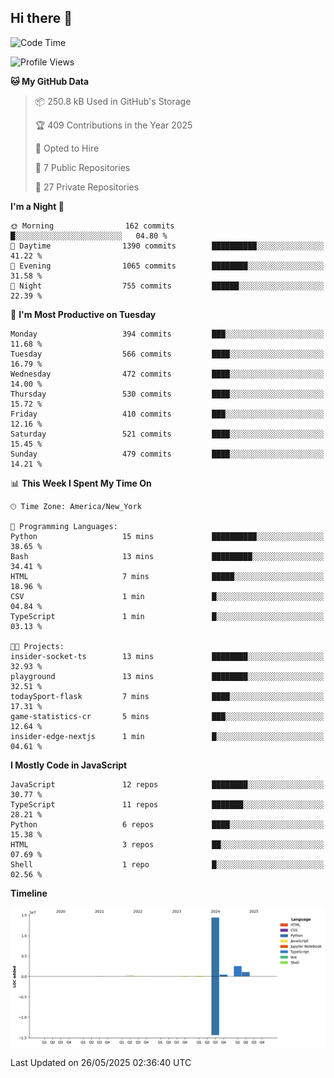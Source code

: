 ## Hi there 👋

<!--START_SECTION:waka-->
![Code Time](http://img.shields.io/badge/Code%20Time-329%20hrs%2059%20mins-blue)

![Profile Views](http://img.shields.io/badge/Profile%20Views-60-blue)

**🐱 My GitHub Data** 

> 📦 250.8 kB Used in GitHub's Storage 
 > 
> 🏆 409 Contributions in the Year 2025
 > 
> 💼 Opted to Hire
 > 
> 📜 7 Public Repositories 
 > 
> 🔑 27 Private Repositories 
 > 
**I'm a Night 🦉** 

```text
🌞 Morning                162 commits         █░░░░░░░░░░░░░░░░░░░░░░░░   04.80 % 
🌆 Daytime                1390 commits        ██████████░░░░░░░░░░░░░░░   41.22 % 
🌃 Evening                1065 commits        ████████░░░░░░░░░░░░░░░░░   31.58 % 
🌙 Night                  755 commits         ██████░░░░░░░░░░░░░░░░░░░   22.39 % 
```
📅 **I'm Most Productive on Tuesday** 

```text
Monday                   394 commits         ███░░░░░░░░░░░░░░░░░░░░░░   11.68 % 
Tuesday                  566 commits         ████░░░░░░░░░░░░░░░░░░░░░   16.79 % 
Wednesday                472 commits         ████░░░░░░░░░░░░░░░░░░░░░   14.00 % 
Thursday                 530 commits         ████░░░░░░░░░░░░░░░░░░░░░   15.72 % 
Friday                   410 commits         ███░░░░░░░░░░░░░░░░░░░░░░   12.16 % 
Saturday                 521 commits         ████░░░░░░░░░░░░░░░░░░░░░   15.45 % 
Sunday                   479 commits         ████░░░░░░░░░░░░░░░░░░░░░   14.21 % 
```


📊 **This Week I Spent My Time On** 

```text
🕑︎ Time Zone: America/New_York

💬 Programming Languages: 
Python                   15 mins             ██████████░░░░░░░░░░░░░░░   38.65 % 
Bash                     13 mins             █████████░░░░░░░░░░░░░░░░   34.41 % 
HTML                     7 mins              █████░░░░░░░░░░░░░░░░░░░░   18.96 % 
CSV                      1 min               █░░░░░░░░░░░░░░░░░░░░░░░░   04.84 % 
TypeScript               1 min               █░░░░░░░░░░░░░░░░░░░░░░░░   03.13 % 

🐱‍💻 Projects: 
insider-socket-ts        13 mins             ████████░░░░░░░░░░░░░░░░░   32.93 % 
playground               13 mins             ████████░░░░░░░░░░░░░░░░░   32.51 % 
todaySport-flask         7 mins              ████░░░░░░░░░░░░░░░░░░░░░   17.31 % 
game-statistics-cr       5 mins              ███░░░░░░░░░░░░░░░░░░░░░░   12.64 % 
insider-edge-nextjs      1 min               █░░░░░░░░░░░░░░░░░░░░░░░░   04.61 % 
```

**I Mostly Code in JavaScript** 

```text
JavaScript               12 repos            ████████░░░░░░░░░░░░░░░░░   30.77 % 
TypeScript               11 repos            ███████░░░░░░░░░░░░░░░░░░   28.21 % 
Python                   6 repos             ████░░░░░░░░░░░░░░░░░░░░░   15.38 % 
HTML                     3 repos             ██░░░░░░░░░░░░░░░░░░░░░░░   07.69 % 
Shell                    1 repo              █░░░░░░░░░░░░░░░░░░░░░░░░   02.56 % 
```



**Timeline**

![Lines of Code chart](https://raw.githubusercontent.com/dikshithvishnu/dikshithvishnu/main/assets/bar_graph.png)


 Last Updated on 26/05/2025 02:36:40 UTC
<!--END_SECTION:waka-->
